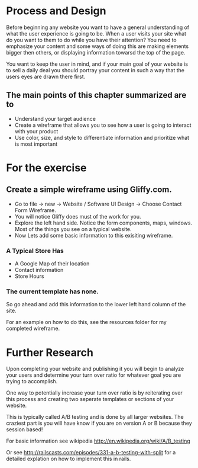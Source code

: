 # Process and Design
Before beginning any website you want to have a general understanding of what the user experience is going to be. When a user visits your site what do you want to them to do while you have their attention? You need to emphasize your content and some ways of doing this are making elements bigger then others, or displaying information towarsd the top of the page. 

You want to keep the user in mind, and if your main goal of your website is to sell a daily deal you should portray your content in such a way that the users eyes are drawn there first.

## The main points of this chapter summarized are to

* Understand your target audience
* Create a wireframe that allows you to see how a user is going to interact with your product
* Use color, size, and style to differentiate information and prioritize what is most important

# For the exercise 
## Create a simple wireframe using Gliffy.com.

* Go to file -> new -> Website / Software UI Design -> Choose Contact Form Wireframe.
* You will notice Gliffy does must of the work for you. 
* Explore the left hand side. Notice the form components, maps, windows. Most of the things you see on a typical website.
* Now Lets add some basic information to this exisiting wireframe.

### A Typical Store Has

* A Google Map of their location
* Contact information
* Store Hours

### The current template has none.

So go ahead and add this information to the lower left hand column of the site.

For an example on how to do this, see the resources folder for my completed wireframe.

# Further Research
Upon completing your website and publishing it you will begin to analyze your users and determine your turn over ratio for whatever goal you are trying to accomplish.

One way to potentially increase your turn over ratio is by reiterating over this process and creating two seperate templates or sections of your website.

This is typically called A/B testing and is done by all larger websites. The craziest part is you will have know if you are on version A or B because they session based!

For basic information see wikipedia http://en.wikipedia.org/wiki/A/B_testing

Or see http://railscasts.com/episodes/331-a-b-testing-with-split for a detailed explation on how to implement this in rails.